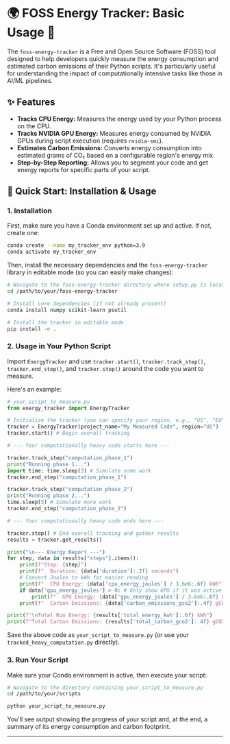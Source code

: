 # 🌍 FOSS Energy Tracker: Basic Usage 🌿

The `foss-energy-tracker` is a Free and Open Source Software (FOSS) tool designed to help developers quickly measure the energy consumption and estimated carbon emissions of their Python scripts. It's particularly useful for understanding the impact of computationally intensive tasks like those in AI/ML pipelines.

## ✨ Features

* **Tracks CPU Energy:** Measures the energy used by your Python process on the CPU.
* **Tracks NVIDIA GPU Energy:** Measures energy consumed by NVIDIA GPUs during script execution (requires `nvidia-smi`).
* **Estimates Carbon Emissions:** Converts energy consumption into estimated grams of CO₂ based on a configurable region's energy mix.
* **Step-by-Step Reporting:** Allows you to segment your code and get energy reports for specific parts of your script.

## 🚀 Quick Start: Installation & Usage

### 1. Installation

First, make sure you have a Conda environment set up and active. If not, create one:

```bash
conda create --name my_tracker_env python=3.9
conda activate my_tracker_env
```

Then, install the necessary dependencies and the `foss-energy-tracker` library in editable mode (so you can easily make changes):

```bash
# Navigate to the foss-energy-tracker directory where setup.py is located
cd /path/to/your/foss-energy-tracker

# Install core dependencies (if not already present)
conda install numpy scikit-learn psutil

# Install the tracker in editable mode
pip install -e .
```

### 2. Usage in Your Python Script

Import `EnergyTracker` and use `tracker.start()`, `tracker.track_step()`, `tracker.end_step()`, and `tracker.stop()` around the code you want to measure.

Here's an example:

```python
# your_script_to_measure.py
from energy_tracker import EnergyTracker

# Initialize the tracker (you can specify your region, e.g., "US", "EU", "DE")
tracker = EnergyTracker(project_name="My Measured Code", region="US")
tracker.start() # Begin overall tracking

# --- Your computationally heavy code starts here ---

tracker.track_step("computation_phase_1")
print("Running phase 1...")
import time; time.sleep(3) # Simulate some work
tracker.end_step("computation_phase_1")

tracker.track_step("computation_phase_2")
print("Running phase 2...")
time.sleep(5) # Simulate more work
tracker.end_step("computation_phase_2")

# --- Your computationally heavy code ends here ---

tracker.stop() # End overall tracking and gather results
results = tracker.get_results()

print("\n--- Energy Report ---")
for step, data in results["steps"].items():
    print(f"Step: {step}")
    print(f"  Duration: {data['duration']:.2f} seconds")
    # Convert Joules to kWh for easier reading
    print(f"  CPU Energy: {data['cpu_energy_joules'] / 3.6e6:.6f} kWh")
    if data['gpu_energy_joules'] > 0: # Only show GPU if it was active
        print(f"  GPU Energy: {data['gpu_energy_joules'] / 3.6e6:.6f} kWh")
    print(f"  Carbon Emissions: {data['carbon_emissions_gco2']:.4f} gCO2")

print(f"\nTotal Run Energy: {results['total_energy_kwh']:.6f} kWh")
print(f"Total Carbon Emissions: {results['total_carbon_gco2']:.4f} gCO2")
```

Save the above code as `your_script_to_measure.py` (or use your `tracked_heavy_computation.py` directly).

### 3. Run Your Script

Make sure your Conda environment is active, then execute your script:

```bash
# Navigate to the directory containing your_script_to_measure.py
cd /path/to/your/scripts

python your_script_to_measure.py
```

You'll see output showing the progress of your script and, at the end, a summary of its energy consumption and carbon footprint.

---